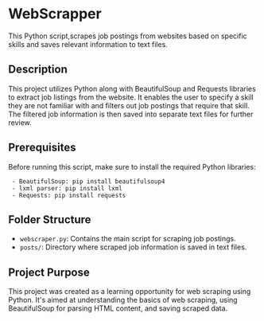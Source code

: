 # WebScrapper

This Python script,scrapes job postings from websites based on specific skills and saves relevant information to text files.

## Description

This project utilizes Python along with BeautifulSoup and Requests libraries to extract job listings from the website. It enables the user to specify a skill they are not familiar with and filters out job postings that require that skill. The filtered job information is then saved into separate text files for further review.

## Prerequisites

Before running this script, make sure to install the required Python libraries:

     - BeautifulSoup: pip install beautifulsoup4
     - lxml parser: pip install lxml
     - Requests: pip install requests
    
## Folder Structure

- `webscraper.py`: Contains the main script for scraping job postings.
- `posts/`: Directory where scraped job information is saved in text files.
  
## Project Purpose

This project was created as a learning opportunity for web scraping using Python. It's aimed at understanding the basics of web scraping, using BeautifulSoup for parsing HTML content, and saving scraped data.
